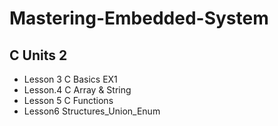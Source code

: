 # Mastering-Embedded-System

## C Units 2
  -  Lesson 3 C Basics
        EX1
  -  Lesson.4 C Array & String
  -  Lesson 5 C Functions
  -  Lesson6 Structures_Union_Enum
